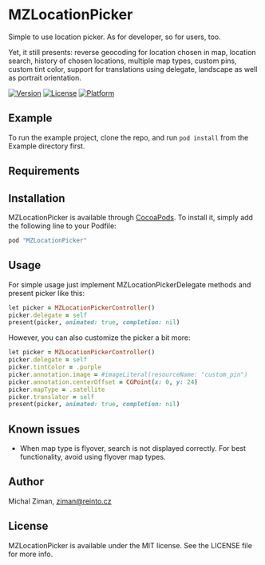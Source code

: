 # MZLocationPicker

Simple to use location picker. As for developer, so for users, too. 

Yet, it still presents: reverse geocoding for location chosen in map, location search, history of chosen locations, multiple map types, custom pins, custom tint color, support for translations using delegate, landscape as well as portrait orientation.

[![Version](https://img.shields.io/cocoapods/v/MZLocationPicker.svg?style=flat)](http://cocoapods.org/pods/MZLocationPicker)
[![License](https://img.shields.io/cocoapods/l/MZLocationPicker.svg?style=flat)](http://cocoapods.org/pods/MZLocationPicker)
[![Platform](https://img.shields.io/cocoapods/p/MZLocationPicker.svg?style=flat)](http://cocoapods.org/pods/MZLocationPicker)

## Example

To run the example project, clone the repo, and run `pod install` from the Example directory first.

## Requirements

## Installation

MZLocationPicker is available through [CocoaPods](http://cocoapods.org). To install
it, simply add the following line to your Podfile:

```ruby
pod "MZLocationPicker"
```

## Usage 

For simple usage just implement MZLocationPickerDelegate methods and present picker like this:

```ruby
let picker = MZLocationPickerController()
picker.delegate = self
present(picker, animated: true, completion: nil)
```

However, you can also customize the picker a bit more:

```ruby
let picker = MZLocationPickerController()
picker.delegate = self
picker.tintColor = .purple
picker.annotation.image = #imageLiteral(resourceName: "custom_pin")
picker.annotation.centerOffset = CGPoint(x: 0, y: 24)
picker.mapType = .satellite
picker.translator = self
present(picker, animated: true, completion: nil)
```

## Known issues

- When map type is flyover, search is not displayed correctly. For best functionality, avoid using flyover map types.

## Author

Michal Ziman, ziman@reinto.cz

## License

MZLocationPicker is available under the MIT license. See the LICENSE file for more info.

